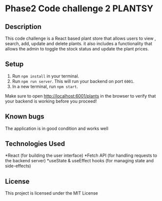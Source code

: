 # Phase2 Code challenge 2  PLANTSY

## Description
This code challenge is a React based plant store that allows users to view , search, add, update and delete plants.
it also includes a functionality that allows the admin to toggle the stock status and update the plant prices.

## Setup
1. Run `npm install` in your terminal.
2. Run `npm run server`. This will run your backend on port `6001`.
3. In a new terminal, run `npm start`.

Make sure to open [http://localhost:6001/plants](http://localhost:6001/plants)
in the browser to verify that your backend is working before you proceed!

## Known bugs
The application is in good condition and works well

## Technologies Used
 *React (for building the user interface)
 *Fetch API (for handling requests to the backend server)
 *useState & useEffect hooks (for managing state and side-effects)

 ## License
This project is licensed under the MIT License 